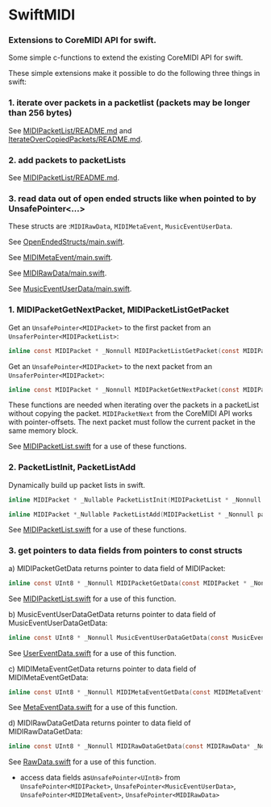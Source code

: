 # SwiftMIDI
### Extensions to CoreMIDI API for swift.

Some simple c-functions to extend the existing CoreMIDI API for swift.

These simple extensions make it possible to do the following three things in swift:

### 1. iterate over packets in a packetlist (packets may be longer than 256 bytes)

See [MIDIPacketList/README.md](MIDIPacketList/README.md#1) and [IterateOverCopiedPackets/README.md](IterateOverCopiedPackets/README.md#1).
  
### 2. add packets to packetLists

See [MIDIPacketList/README.md](MIDIPacketList/README.md#2).
  
### 3. read data out of open ended structs like when pointed to by UnsafePointer<...>
These structs are :`MIDIRawData`, `MIDIMetaEvent`, `MusicEventUserData`. 

See [OpenEndedStructs/main.swift](OpenEndedStructs/main.swift).
  
See [MIDIMetaEvent/main.swift](MIDIMetaEvent/main.swift).
  
See [MIDIRawData/main.swift](MIDIRawData/main.swift).
  
See [MusicEventUserData/main.swift](MusicEventUserData/main.swift).

### 1. MIDIPacketGetNextPacket, MIDIPacketListGetPacket

Get an `UnsafePointer<MIDIPacket>` to the first packet from an `UnsaferPointer<MIDIPacketList>`:
```c
inline const MIDIPacket * _Nonnull MIDIPacketListGetPacket(const MIDIPacketList * _Nonnull packetList);
```

Get an `UnsafePointer<MIDIPacket>` to the next packet from an `UnsaferPointer<MIDIPacket>`:
```c
inline const MIDIPacket * _Nonnull MIDIPacketGetNextPacket(const MIDIPacket * _Nonnull packet);
```

These functions are needed when iterating over the packets in a packetList without copying the packet.
`MIDIPacketNext` from the CoreMIDI API works with pointer-offsets. The next packet must follow the current packet in the same memory block.

See [MIDIPacketList.swift](Common/MIDIPacketList.swift) for a use of these functions.

### 2. PacketListInit, PacketListAdd
Dynamically build up packet lists in swift.
```c
inline MIDIPacket * _Nullable PacketListInit(MIDIPacketList * _Nonnull packetList);
```

```c
inline MIDIPacket *_Nullable PacketListAdd(MIDIPacketList * _Nonnull packetList, ByteCount listSize, MIDIPacket *_Nullable currentPacket, MIDITimeStamp timeStamp, ByteCount dataSize, const Byte * _Nonnull data);

```


See [MIDIPacketList.swift](Common/MIDIPacketList.swift) for a use of these functions.

### 3. get pointers to data fields from pointers to const structs
a) MIDIPacketGetData returns pointer to data field of MIDIPacket:
```c
inline const UInt8 * _Nonnull MIDIPacketGetData(const MIDIPacket * _Nonnull packet);
```
See [MIDIPacketList.swift](Common/MIDIPacketList.swift) for a use of this function.

b) MusicEventUserDataGetData returns pointer to data field of MusicEventUserDataGetData:
```c
inline const UInt8 * _Nonnull MusicEventUserDataGetData(const MusicEventUserData* _Nonnull  event);
```
See [UserEventData.swift](Common/UserEventData.swift) for a use of this function.

c) MIDIMetaEventGetData returns pointer to data field of MIDIMetaEventGetData:
```c
inline const UInt8 * _Nonnull MIDIMetaEventGetData(const MIDIMetaEvent* _Nonnull  event);
```
See [MetaEventData.swift](Common/MetaEventData.swift) for a use of this function.

d) MIDIRawDataGetData returns pointer to data field of MIDIRawDataGetData:
```c
inline const UInt8 * _Nonnull MIDIRawDataGetData(const MIDIRawData* _Nonnull  data);
```
See [RawData.swift](Common/RawData.swift) for a use of this function.


- access data fields as`UnsafePointer<UInt8>` from `UnsafePointer<MIDIPacket>`, `UnsafePointer<MusicEventUserData>`, `UnsafePointer<MIDIMetaEvent>`, `UnsafePointer<MIDIRawData>`



 
